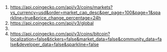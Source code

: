 1. https://api.coingecko.com/api/v3/coins/markets?vs_currency=usd&order=market_cap_desc&per_page=100&page=1&sparkline=true&price_change_percentage=24h 
2. https://api.coingecko.com/api/v3/global
3. 
4. https://api.coingecko.com/api/v3/coins/bitcoin?localization=false&tickers=false&market_data=false&community_data=false&developer_data=false&sparkline=false
